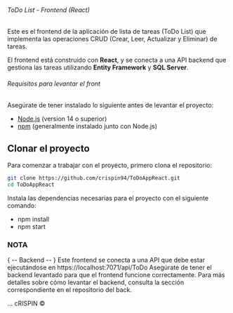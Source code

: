 ###### ToDo List - Frontend (React) ######

Este es el frontend de la aplicación de lista de tareas (ToDo List) que implementa las operaciones CRUD (Crear, Leer, Actualizar y Eliminar) de tareas.

El frontend está construido con **React**, y se conecta a una API backend que gestiona las tareas utilizando **Entity Framework** y **SQL Server**.

###### Requisitos para levantar el front

Asegúrate de tener instalado lo siguiente antes de levantar el proyecto:

- [Node.js](https://nodejs.org/) (version 14 o superior)
- [npm](https://www.npmjs.com/) (generalmente instalado junto con Node.js)

## Clonar el proyecto

Para comenzar a trabajar con el proyecto, primero clona el repositorio:

```bash
git clone https://github.com/crispin94/ToDoAppReact.git
cd ToDoAppReact

```
Instala las dependencias necesarias para el proyecto con el siguiente comando:
 - npm install
 - npm start


 ### NOTA ####
 { -- Backend -- }
Este frontend se conecta a una API que debe estar ejecutándose en https://localhost:7071/api/ToDo
Asegúrate de tener el backend levantado para que el frontend funcione correctamente. 
Para más detalles sobre cómo levantar el backend, consulta la sección correspondiente en el repositorio del back.



... cRISPIN ©